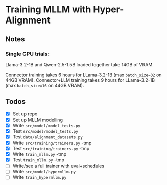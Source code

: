 # Training MLLM with Hyper-Alignment

## Notes

### Single GPU trials:

Llama-3.2-1B and Qwen-2.5-1.5B loaded together take 14GB of VRAM.

Connector training takes 6 hours for LLama-3.2-1B (max `batch_size=32` on 44GB VRAM).
Connector+LLM training takes 9 hours for LLama-3.2-1B (max `batch_size=16` on 44GB VRAM). 

## Todos

- [x] Set up repo
- [x] Set up MLLM modelling
- [x] Write `src/model/model_tests.py`
- [x] Test `src/model/model_tests.py`
- [x] Test `data/alignment_datasets.py`
- [x] Write `src/training/trainers.py` -tmp
- [x] Test `src/training/trainers.py` -tmp
- [x] Write `train_mllm.py` -tmp
- [x] Test `train_mllm.py` -tmp
- [ ] Write/see a full trainer with eval+schedules
- [ ] Write `src/model/hypermllm.py`
- [ ] Write `train_hypermllm.py` 
